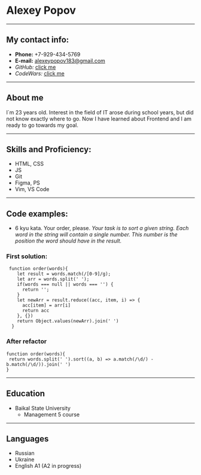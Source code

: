 # Alexey Popov
***
## My contact info:
* **Phone:** +7-929-434-5769
* **E-mail:** alexeypopov183@gmail.com
* *GitHub:* [click me](https://github.com/alexeypopov183)
* *CodeWars:* [click me](https://www.codewars.com/users/alexeypopov183)
***
## About me
I`m 23 years old. Interest in the field of IT arose during school years, but did not know exactly where to go. Now I have learned about Frontend and I am ready to go towards my goal.
***
## Skills and Proficiency:
* HTML, CSS
* JS
* Git
* Figma, PS
* Vim, VS Code
***
## Code examples:
* 6 kyu kata. Your order, please. 
*Your task is to sort a given string. Each word in the string will contain a single number. This number is the position the word should have in the result.*
### First solution:
```
 function order(words){
    let result = words.match(/[0-9]/g);
    let arr = words.split(' ');
    if(words === null || words === '') {
      return '';
    }
    let newArr = result.reduce((acc, item, i) => {
      acc[item] = arr[i]
      return acc
    }, {})
    return Object.values(newArr).join(' ')
  }
```
### After refactor
```
function order(words){
 return words.split(' ').sort((a, b) => a.match(/\d/) - b.match(/\d/)).join(' ')
}
```
***
## Education
* Baikal State University
    + Management 5 course
***
## Languages
* Russian
* Ukraine
* English A1 (A2 in progress)




